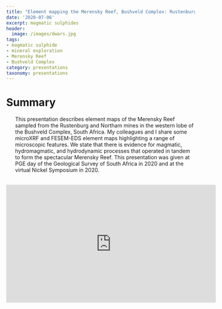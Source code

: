 ```yaml
---
title: "Element mapping the Merensky Reef, Bushveld Complex: Rustenburg and Northam"
date: '2020-07-06'
excerpt: magmatic sulphides
header:
  image: /images/dwars.jpg
tags:
- magmatic sulphide
- mineral exploration
- Merensky Reef
- Bushveld Complex
category: presentations
taxonomy: presentations
---
```

  
# Summary

<ul> This presentation describes element maps of the Merensky Reef sampled from the Rustenburg and Northam mines in the western lobe of the Bushveld Complex, South Africa. My colleagues and I share some microXRF and FESEM-EDS element maps highlighting a range of microscopic features. We state that there is evidence for magmatic, hydromagmatic, and hydrodynamic processes that operated in tandem to form the spectacular Merensky Reef. This presentation was given at PGE day of the Geological Survey of South Africa in 2020 and at the virtual Nickel Symposium in 2020.</ul> 
<br>

<iframe width="560" height="315" src="https://www.youtube.com/embed/C-6jE9kkw2k" frameborder="0" allow="accelerometer; autoplay; encrypted-media; gyroscope; picture-in-picture" allowfullscreen></iframe>